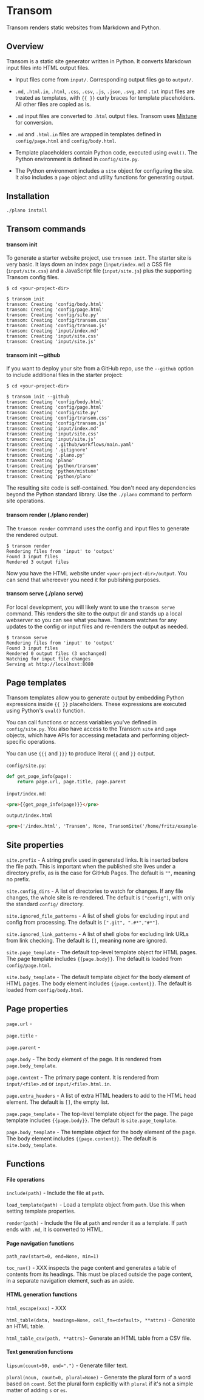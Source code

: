 # Transom

Transom renders static websites from Markdown and Python.

<!-- XXX Markdown conversion happens after templates are resolved, so
you can generate markdown in functions -->

## Overview

Transom is a static site generator written in Python.  It converts
Markdown input files into HTML output files.

- Input files come from `input/`.  Corresponding output files go to
  `output/`.

- `.md`, `.html.in`, `.html`, `.css`, `.csv`, `.js`, `.json`, `.svg`,
  and `.txt` input files are treated as templates, with `{{ }}` curly
  braces for template placeholders.  All other files are copied as is.

- `.md` input files are converted to `.html` output files.  Transom
  uses [Mistune][mistune] for conversion.

- `.md` and `.html.in` files are wrapped in templates defined in
  `config/page.html` and `config/body.html`.

- Template placeholders contain Python code, executed using `eval()`.
  The Python environment is defined in `config/site.py`.

- The Python environment includes a `site` object for configuring the
  site.  It also includes a `page` object and utility functions for
  generating output.

[mistune]: https://github.com/lepture/mistune

## Installation

~~~
./plano install
~~~

## Transom commands

#### transom init

To generate a starter website project, use `transom init`.  The
starter site is very basic.  It lays down an index page
(`input/index.md`) a CSS file (`input/site.css`) and a JavaScript file
(`input/site.js`) plus the supporting Transom config files.

~~~ console
$ cd <your-project-dir>

$ transom init
transom: Creating 'config/body.html'
transom: Creating 'config/page.html'
transom: Creating 'config/site.py'
transom: Creating 'config/transom.css'
transom: Creating 'config/transom.js'
transom: Creating 'input/index.md'
transom: Creating 'input/site.css'
transom: Creating 'input/site.js'
~~~

#### transom init --github

If you want to deploy your site from a GitHub repo, use the `--github`
option to include additional files in the starter project:

~~~ console
$ cd <your-project-dir>

$ transom init --github
transom: Creating 'config/body.html'
transom: Creating 'config/page.html'
transom: Creating 'config/site.py'
transom: Creating 'config/transom.css'
transom: Creating 'config/transom.js'
transom: Creating 'input/index.md'
transom: Creating 'input/site.css'
transom: Creating 'input/site.js'
transom: Creating '.github/workflows/main.yaml'
transom: Creating '.gitignore'
transom: Creating '.plano.py'
transom: Creating 'plano'
transom: Creating 'python/transom'
transom: Creating 'python/mistune'
transom: Creating 'python/plano'
~~~

The resulting site code is self-contained.  You don't need any
dependencies beyond the Python standard library.  Use the `./plano`
command to perform site operations.

<!-- How to set up GitHub Pages to use this -->

#### transom render (./plano render)

The `transom render` command uses the config and input files to
generate the rendered output.

~~~ console
$ transom render
Rendering files from 'input' to 'output'
Found 3 input files
Rendered 3 output files
~~~

Now you have the HTML website under `<your-project-dir>/output`.  You
can send that whereever you need it for publishing purposes.

#### transom serve (./plano serve)

For local development, you will likely want to use the `transom serve`
command.  This renders the site to the output dir and stands up a
local webserver so you can see what you have.  Transom watches for any
updates to the config or input files and re-renders the output as
needed.

~~~ console
$ transom serve
Rendering files from 'input' to 'output'
Found 3 input files
Rendered 0 output files (3 unchanged)
Watching for input file changes
Serving at http://localhost:8080
~~~

<!-- XXX Site checks for files and links -->

<!-- ## Page metadata -->
<!-- ## Using Plano project commands -->
<!-- ## Project commands -->
<!-- Once you have set up the project, you can use the `./plano` command in -->
<!-- the root of the project to perform project tasks.  It accepts a -->
<!-- subcommand.  Use `./plano --help` to list the available commands. -->

<!-- ## Site configuration -->

<!-- ## Page configuration (YAML header) -->

<!-- (./plano serve) -->
<!-- Explain plano, the command runner - think Make but Python-centric -->

<!-- ## The rendering process -->

## Page templates

<!-- XXX which files -->

<!-- XXX This is missing discussion of the page header -->

<!-- XXX The function return values can be strings or string generators (yield "somestring"). -->

Transom templates allow you to generate output by embedding Python
expressions inside `{{ }}` placeholders.  These expressions are
executed using Python's `eval()` function.

You can call functions or access variables you've defined in
`config/site.py`.  You also have access to the Transom `site` and
`page` objects, which have APIs for accessing metadata and performing
object-specific operations.

You can use `{{{` and `}}}` to produce literal `{{` and `}}` output.

`config/site.py`:

~~~ python
def get_page_info(page):
    return page.url, page.title, page.parent
~~~

`input/index.md`:

~~~ html
<pre>{{get_page_info(page)}}</pre>
~~~

`output/index.html`

~~~ html
<pre>('/index.html', 'Transom', None, TransomSite('/home/fritz/example-site'))</pre>
~~~

<!-- ## Site configuration -->

<!-- `config/site.py` -->

<!-- XXX Table with the other files under config/. -->

<!-- XXX All site properties and functions are available in page context as well -->

<!-- XXX paths are relative to the current dir when transom is run, which is the project_dir -->

## Site properties

`site.prefix` - A string prefix used in generated links.  It is
inserted before the file path.  This is important when the published
site lives under a directory prefix, as is the case for GitHub Pages.
The default is `""`, meaning no prefix.

`site.config_dirs` - A list of directories to watch for changes.  If
any file changes, the whole site is re-rendered.  The default is
`["config"]`, with only the standard `config/` directory.

`site.ignored_file_patterns` - A list of shell globs for excluding
input and config from processing.  The default is `[".git",
".#*","#*"]`.

`site.ignored_link_patterns` - A list of shell globs for excluding
link URLs from link checking.  The default is `[]`, meaning none are
ignored.

`site.page_template` - The default top-level template object for HTML
pages.  The page template includes `{{page.body}}`.  The default is
loaded from `config/page.html`.

`site.body_template` - The default template object for the body
element of HTML pages.  The body element includes `{{page.content}}`.
The default is loaded from `config/body.html`.

## Page properties

`page.url` -

`page.title` -

`page.parent` -

`page.body` - The body element of the page.  It is rendered from
`page.body_template`.

`page.content` - The primary page content.  It is rendered from
`input/<file>.md` or `input/<file>.html.in`.

`page.extra_headers` - A list of extra HTML headers to add to the HTML
head element.  The default is `[]`, the empty list.

`page.page_template` - The top-level template object for the page.
The page template includes `{{page.body}}`.  The default is
`site.page_template`.

`page.body_template` - The template object for the body element of the
page.  The body element includes `{{page.content}}`.  The default is
`site.body_template`.

## Functions

#### File operations

`include(path)` - Include the file at `path`.

`load_template(path)` - Load a template object from `path`.  Use this
when setting template properties.

`render(path)` - Include the file at `path` and render it as a
template.  If `path` ends with `.md`, it is converted to HTML.

#### Page navigation functions

`path_nav(start=0, end=None, min=1)`

`toc_nav()` - XXX inspects the page content and generates a table
of contents from its headings.  This must be placed outside the page
content, in a separate navigation element, such as an aside.

#### HTML generation functions

`html_escape(xxx)` - XXX

`html_table(data, headings=None, cell_fn=<default>, **attrs)` -
Generate an HTML table.

`html_table_csv(path, **attrs)`- Generate an HTML table from a CSV
file.

#### Text generation functions

`lipsum(count=50, end=".")` - Generate filler text.

`plural(noun, count=0, plural=None)` - Generate the plural form of a
word based on `count`.  Set the plural form explicitly with `plural`
if it's not a simple matter of adding `s` or `es`.
